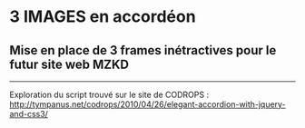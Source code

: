 # 3 IMAGES en accordéon

## Mise en place de 3 frames inétractives pour le futur site web MZKD

- - - 

Exploration du script trouvé sur le site de CODROPS : http://tympanus.net/codrops/2010/04/26/elegant-accordion-with-jquery-and-css3/
